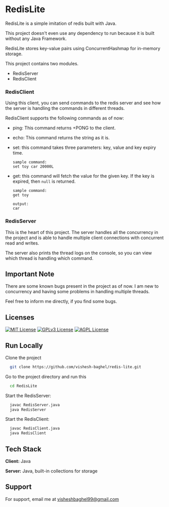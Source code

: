 
# RedisLite

RedisLite is a simple imitation of redis built with Java.

This project doesn't even use any dependency to run because it is built without any Java Framework.

RedisLite stores key-value pairs using ConcurrentHashmap for in-memory storage.

This project contains two modules.
- RedisServer
- RedisClient

### RedisClient

Using this client, you can send commands to the redis server and see how the server is handling the commands in different threads.

RedisClient supports the following commands as of now:
- ping: This command returns +PONG to the client.
- echo: This command returns the string as it is.
- set: this command takes three parameters: key, value and key expiry time.

    ```
    sample command: 
    set toy car 20000L
    ```
- get: this command will fetch the value for the given key. If the key is expired, then `null` is returned.

    ```
    sample command: 
    get toy

    output: 
    car
    ```
### RedisServer

This is the heart of this project. The server handles all the concurrency in the project and is able to handle multiple client connections with concurrent read and writes.

The server also prints the thread logs on the console, so you can view which thread is handling which command.

## Important Note

There are some known bugs present in the project as of now. I am new to concurrency and having some problems in handling multiple threads.

Feel free to inform me directly, if you find some bugs.
## Licenses


[![MIT License](https://img.shields.io/badge/License-MIT-green.svg)](https://choosealicense.com/licenses/mit/)
[![GPLv3 License](https://img.shields.io/badge/License-GPL%20v3-yellow.svg)](https://opensource.org/licenses/)
[![AGPL License](https://img.shields.io/badge/license-AGPL-blue.svg)](http://www.gnu.org/licenses/agpl-3.0)


## Run Locally

Clone the project

```bash
  git clone https://github.com/vishesh-baghel/redis-lite.git
```

Go to the project directory and run this

```bash
  cd RedisLite
```

Start the RedisServer:

```bash
  javac RedisServer.java
  java RedisServer
```
Start the RedisClient:

```bash
  javac RedisClient.java
  java RedisClient
```



## Tech Stack

**Client:** Java

**Server:** Java, built-in collections for storage


## Support

For support, email me at visheshbaghel99@gmail.com

